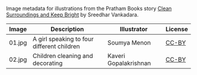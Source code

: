 Image metadata for illustrations from the Pratham Books story [Clean Surroundings and Keep Bright](https://storyweaver.org.in/stories/2477-clean-surroundings-and-keep-bright) by Sreedhar Vankadara.

Image | Description | Illustrator | License
----- | ----------- | ----------- | -------
01.jpg | A girl speaking to four different children | Soumya Menon | [CC-BY](https://creativecommons.org/licenses/by/4.0/)
02.jpg | Children cleaning and decorating | Kaveri Gopalakrishnan | [CC-BY](https://creativecommons.org/licenses/by/4.0/)